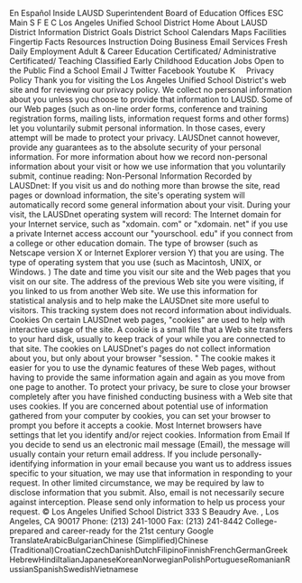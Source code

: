 En Español Inside LAUSD Superintendent Board of Education Offices ESC Main S F E C Los Angeles Unified School District Home About LAUSD District Information District Goals District School Calendars Maps Facilities Fingertip Facts Resources Instruction Doing Business Email Services Fresh Daily Employment Adult & Career Education Certificated/ Administrative Certificated/ Teaching Classified Early Childhood Education Jobs Open to the Public Find a School Email J Twitter Facebook Youtube K     Privacy Policy Thank you for visiting the Los Angeles Unified School District's web site and for reviewing our privacy policy. We collect no personal information about you unless you choose to provide that information to LAUSD. Some of our Web pages (such as on-line order forms, conference and training registration forms, mailing lists, information request forms and other forms) let you voluntarily submit personal information. In those cases, every attempt will be made to protect your privacy. LAUSDnet cannot however, provide any guarantees as to the absolute security of your personal information. For more information about how we record non-personal information about your visit or how we use information that you voluntarily submit, continue reading: Non-Personal Information Recorded by LAUSDnet: If you visit us and do nothing more than browse the site, read pages or download information, the site's operating system will automatically record some general information about your visit. During your visit, the LAUSDnet operating system will record: The Internet domain for your Internet service, such as "xdomain. com" or "xdomain. net" if you use a private Internet access account our "yourschool. edu" if you connect from a college or other education domain. The type of browser (such as Netscape version X or Internet Explorer version Y) that you are using. The type of operating system that you use (such as Macintosh, UNIX, or Windows. ) The date and time you visit our site and the Web pages that you visit on our site. The address of the previous Web site you were visiting, if you linked to us from another Web site. We use this information for statistical analysis and to help make the LAUSDnet site more useful to visitors. This tracking system does not record information about individuals. Cookies On certain LAUSDnet web pages, "cookies" are used to help with interactive usage of the site. A cookie is a small file that a Web site transfers to your hard disk, usually to keep track of your while you are connected to that site. The cookies on LAUSDnet's pages do not collect information about you, but only about your browser "session. " The cookie makes it easier for you to use the dynamic features of these Web pages, without having to provide the same information again and again as you move from one page to another. To protect your privacy, be sure to close your browser completely after you have finished conducting business with a Web site that uses cookies. If you are concerned about potential use of information gathered from your computer by cookies, you can set your browser to prompt you before it accepts a cookie. Most Internet browsers have settings that let you identify and/or reject cookies. Information from Email If you decide to send us an electronic mail message (Email), the message will usually contain your return email address. If you include personally-identifying information in your email because you want us to address issues specific to your situation, we may use that information in responding to your request. In other limited circumstance, we may be required by law to disclose information that you submit. Also, email is not necessarily secure against interception. Please send only information to help us process your request. © Los Angeles Unified School District 333 S Beaudry Ave. , Los Angeles, CA 90017 Phone: (213) 241-1000 Fax: (213) 241-8442 College-prepared and career-ready for the 21st century Google TranslateArabicBulgarianChinese (Simplified)Chinese (Traditional)CroatianCzechDanishDutchFilipinoFinnishFrenchGermanGreekHebrewHindiItalianJapaneseKoreanNorwegianPolishPortugueseRomanianRussianSpanishSwedishVietnamese